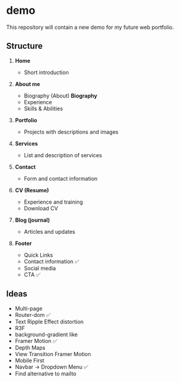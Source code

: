 # demo
This repository will contain a new demo for my future web portfolio.

## Structure

1. **Home**
   - Short introduction

2. **About me**
   - Biography (About) **Biography**
   - Experience
   - Skills & Abilities

3. **Portfolio**
   - Projects with descriptions and images

4. **Services**
   - List and description of services

5. **Contact**
   - Form and contact information

6. **CV (Resume)**
   - Experience and training
   - Download CV

7. **Blog (journal)**
   - Articles and updates
     
8. **Footer**
   - Quick Links 
   - Contact information ✅
   - Social media
   - CTA ✅

## Ideas
 - Multi-page
 - Router-dom ✅
 - Text Ripple Effect distortion
 - R3F
 - background-gradient like
 - Framer Motion ✅
 - Depth Maps
 - View Transition Framer Motion
 - Mobile First
 - Navbar -> Dropdown Menu ✅
 - Find alternative to mailto

